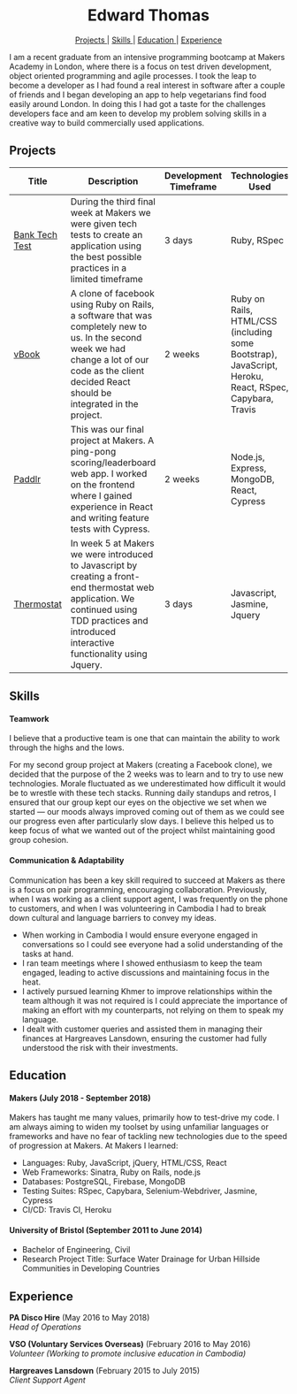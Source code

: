 <h1 align="center">Edward Thomas</h1>

<div align="center">

[Projects ](#projects) |
[Skills ](#skills) |
[Education ](#education) |
[Experience ](#experience)

</div>

I am a recent graduate from an intensive programming bootcamp at Makers Academy in London, where there is a focus on test driven development, object oriented programming and agile processes. I took the leap to become a developer as I had found a real interest in software after a couple of friends and I began developing an app to help vegetarians find food easily around London. In doing this I had got a taste for the challenges developers face and am keen to develop my problem solving skills in a creative way to build commercially used applications.

## Projects
| Title | Description | Development Timeframe | Technologies Used |
|--|--|--|--|
| [Bank Tech Test](https://github.com/edthomas93/bank-tech-test) | During the third final week at Makers we were given tech tests to create an application using the best possible practices in a limited timeframe | 3 days | Ruby, RSpec |
| [vBook](https://github.com/Team-Visage/vBook) | A clone of facebook using Ruby on Rails, a software that was completely new to us. In the second week we had change a lot of our code as the client decided React should be integrated in the project. | 2 weeks | Ruby on Rails, HTML/CSS (including some Bootstrap), JavaScript, Heroku, React, RSpec, Capybara, Travis |
| [Paddlr](https://github.com/paddlr/paddlr) | This was our final project at Makers. A ping-pong scoring/leaderboard web app. I worked on the frontend where I gained experience in React and writing feature tests with Cypress. | 2 weeks | Node.js, Express, MongoDB, React, Cypress |
| [Thermostat](https://github.com/edthomas93/thermostatJS) | In week 5 at Makers we were introduced to Javascript by creating a front-end thermostat web application. We continued using TDD practices and introduced interactive functionality using Jquery. | 3 days | Javascript, Jasmine, Jquery |


## Skills

#### Teamwork

I believe that a productive team is one that can maintain the ability to work through the highs and the lows.

For my second group project at Makers (creating a Facebook clone), we decided that the purpose of the 2 weeks was to learn and to try to use new technologies. Morale fluctuated as we underestimated how difficult it would be to wrestle with these tech stacks. Running daily standups and retros, I ensured that our group kept our eyes on the objective we set when we started — our moods always improved coming out of them as we could see our progress even after particularly slow days. I believe this helped us to keep focus of what we wanted out of the project whilst maintaining good group cohesion.

#### Communication & Adaptability

Communication has been a key skill required to succeed at Makers as there is a focus on pair programming, encouraging collaboration. Previously, when I was working as a client support agent, I was frequently on the phone to customers, and when I was volunteering in Cambodia I had to break down cultural and language barriers to convey my ideas.


- When working in Cambodia I would ensure everyone engaged in conversations so I could see everyone had a solid understanding of the tasks at hand.
- I ran team meetings where I showed enthusiasm to keep the team engaged, leading to active discussions and maintaining focus in the heat.
- I actively pursued learning Khmer to improve relationships within the team although it was not required is I could appreciate the importance of making an effort with my counterparts, not relying on them to speak my language.
- I dealt with customer queries and assisted them in managing their finances at Hargreaves Lansdown, ensuring the customer had fully understood the risk with their investments.

## Education

#### Makers (July 2018 - September 2018)

Makers has taught me many values, primarily how to test-drive my code. I am always aiming to widen my toolset by using unfamiliar languages or frameworks and have no fear of tackling new technologies due to the speed of progression at Makers. At Makers I learned:

- Languages: Ruby, JavaScript, jQuery, HTML/CSS, React
- Web Frameworks: Sinatra, Ruby on Rails, node.js
- Databases: PostgreSQL, Firebase, MongoDB
- Testing Suites: RSpec, Capybara, Selenium-Webdriver, Jasmine, Cypress
- CI/CD: Travis CI, Heroku
    
#### University of Bristol (September 2011 to June 2014)

- Bachelor of Engineering, Civil
- Research Project Title: Surface Water Drainage for Urban Hillside Communities in Developing Countries

## Experience

**PA Disco Hire** (May 2016 to May 2018)   
*Head of Operations*

**VSO (Voluntary Services Overseas)** (February 2016 to May 2016)   
*Volunteer (Working to promote inclusive education in Cambodia)*

**Hargreaves Lansdown** (February 2015 to July 2015)    
*Client Support Agent*
